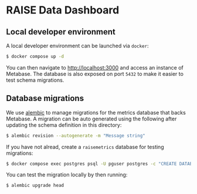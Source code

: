 # RAISE Data Dashboard

## Local developer environment

A local developer environment can be launched via `docker`:

```bash
$ docker compose up -d
```

You can then navigate to [http://localhost:3000](http://localhost:3000) and access an instance of Metabase. The database is also exposed on port `5432` to make it easier to test schema migrations.

## Database migrations

We use [alembic](https://alembic.sqlalchemy.org/) to manage migrations for the metrics database that backs Metabase. A migration can be auto generated using the following after updating the schema definition in this directory:

```bash
$ alembic revision --autogenerate -m "Message string"
```

If you have not alread, create a `raisemetrics` database for testing migrations:

```bash
$ docker compose exec postgres psql -U pguser postgres -c "CREATE DATABASE raisemetrics"
```

You can test the migration locally by then running:

```bash
$ alembic upgrade head
```
